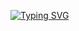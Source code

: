 [![Typing SVG](https://readme-typing-svg.demolab.com?font=Fira+Code&size=12&pause=2000&color=33FF33+&width=735&lines=Hi+there,+my+name+is+Guillermo+Villanueva+Benito.+You+can+visit+my+personal+website+cliking+on+this+text)](https://guillermovillanuevabenito.com)

